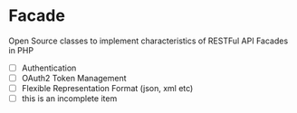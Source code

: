 Facade
======

Open Source classes to implement characteristics of RESTFul API Facades in PHP

- [ ] Authentication
- [ ] OAuth2 Token Management
- [ ] Flexible Representation Format (json, xml etc)
- [ ] this is an incomplete item